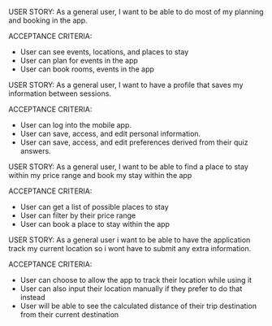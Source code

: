 USER STORY: As a general user, I want to be able to do most of my planning and booking in the app.

ACCEPTANCE CRITERIA:
* User can see events, locations, and places to stay
* User can plan for events in the app
* User can book rooms, events in the app

USER STORY: As a general user, I want to have a profile that saves my information between sessions.

ACCEPTANCE CRITERIA:
* User can log into the mobile app.
* User can save, access, and edit personal information.
* User can save, access, and edit preferences derived from their quiz answers.

USER STORY: As a general user, I want to be able to find a place to stay within my price range and book my stay within the app 

ACCEPTANCE CRITERIA:
* User can get a list of possible places to stay
* User can filter by their price range
* User can book a place to stay within the app

USER STORY: As a general user i want to be able to have the application track my current location so i wont have to submit any extra information.

ACCEPTANCE CRITERIA:
* User can choose to allow the app to track their location while using it
* User can also input their location manually if they prefer to do that instead
* User will be able to see the calculated distance of their trip destination from their current destination

